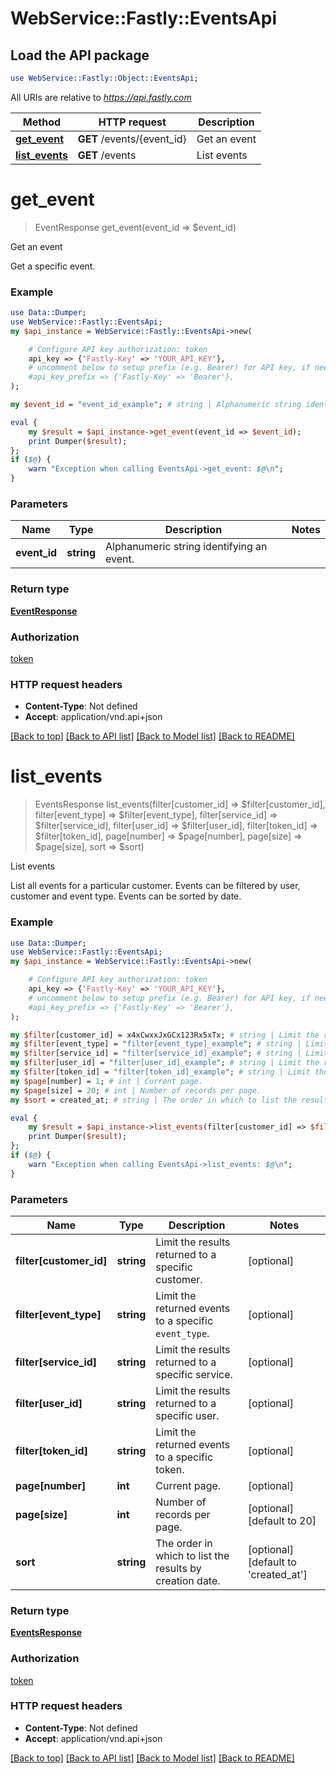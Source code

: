 # WebService::Fastly::EventsApi

## Load the API package
```perl
use WebService::Fastly::Object::EventsApi;
```

All URIs are relative to *https://api.fastly.com*

Method | HTTP request | Description
------------- | ------------- | -------------
[**get_event**](EventsApi.md#get_event) | **GET** /events/{event_id} | Get an event
[**list_events**](EventsApi.md#list_events) | **GET** /events | List events


# **get_event**
> EventResponse get_event(event_id => $event_id)

Get an event

Get a specific event.

### Example
```perl
use Data::Dumper;
use WebService::Fastly::EventsApi;
my $api_instance = WebService::Fastly::EventsApi->new(

    # Configure API key authorization: token
    api_key => {'Fastly-Key' => 'YOUR_API_KEY'},
    # uncomment below to setup prefix (e.g. Bearer) for API key, if needed
    #api_key_prefix => {'Fastly-Key' => 'Bearer'},
);

my $event_id = "event_id_example"; # string | Alphanumeric string identifying an event.

eval {
    my $result = $api_instance->get_event(event_id => $event_id);
    print Dumper($result);
};
if ($@) {
    warn "Exception when calling EventsApi->get_event: $@\n";
}
```

### Parameters

Name | Type | Description  | Notes
------------- | ------------- | ------------- | -------------
 **event_id** | **string**| Alphanumeric string identifying an event. | 

### Return type

[**EventResponse**](EventResponse.md)

### Authorization

[token](../README.md#token)

### HTTP request headers

 - **Content-Type**: Not defined
 - **Accept**: application/vnd.api+json

[[Back to top]](#) [[Back to API list]](../README.md#documentation-for-api-endpoints) [[Back to Model list]](../README.md#documentation-for-models) [[Back to README]](../README.md)

# **list_events**
> EventsResponse list_events(filter[customer_id] => $filter[customer_id], filter[event_type] => $filter[event_type], filter[service_id] => $filter[service_id], filter[user_id] => $filter[user_id], filter[token_id] => $filter[token_id], page[number] => $page[number], page[size] => $page[size], sort => $sort)

List events

List all events for a particular customer. Events can be filtered by user, customer and event type. Events can be sorted by date.

### Example
```perl
use Data::Dumper;
use WebService::Fastly::EventsApi;
my $api_instance = WebService::Fastly::EventsApi->new(

    # Configure API key authorization: token
    api_key => {'Fastly-Key' => 'YOUR_API_KEY'},
    # uncomment below to setup prefix (e.g. Bearer) for API key, if needed
    #api_key_prefix => {'Fastly-Key' => 'Bearer'},
);

my $filter[customer_id] = x4xCwxxJxGCx123Rx5xTx; # string | Limit the results returned to a specific customer.
my $filter[event_type] = "filter[event_type]_example"; # string | Limit the returned events to a specific `event_type`.
my $filter[service_id] = "filter[service_id]_example"; # string | Limit the results returned to a specific service.
my $filter[user_id] = "filter[user_id]_example"; # string | Limit the results returned to a specific user.
my $filter[token_id] = "filter[token_id]_example"; # string | Limit the returned events to a specific token.
my $page[number] = 1; # int | Current page.
my $page[size] = 20; # int | Number of records per page.
my $sort = created_at; # string | The order in which to list the results by creation date.

eval {
    my $result = $api_instance->list_events(filter[customer_id] => $filter[customer_id], filter[event_type] => $filter[event_type], filter[service_id] => $filter[service_id], filter[user_id] => $filter[user_id], filter[token_id] => $filter[token_id], page[number] => $page[number], page[size] => $page[size], sort => $sort);
    print Dumper($result);
};
if ($@) {
    warn "Exception when calling EventsApi->list_events: $@\n";
}
```

### Parameters

Name | Type | Description  | Notes
------------- | ------------- | ------------- | -------------
 **filter[customer_id]** | **string**| Limit the results returned to a specific customer. | [optional] 
 **filter[event_type]** | **string**| Limit the returned events to a specific `event_type`. | [optional] 
 **filter[service_id]** | **string**| Limit the results returned to a specific service. | [optional] 
 **filter[user_id]** | **string**| Limit the results returned to a specific user. | [optional] 
 **filter[token_id]** | **string**| Limit the returned events to a specific token. | [optional] 
 **page[number]** | **int**| Current page. | [optional] 
 **page[size]** | **int**| Number of records per page. | [optional] [default to 20]
 **sort** | **string**| The order in which to list the results by creation date. | [optional] [default to &#39;created_at&#39;]

### Return type

[**EventsResponse**](EventsResponse.md)

### Authorization

[token](../README.md#token)

### HTTP request headers

 - **Content-Type**: Not defined
 - **Accept**: application/vnd.api+json

[[Back to top]](#) [[Back to API list]](../README.md#documentation-for-api-endpoints) [[Back to Model list]](../README.md#documentation-for-models) [[Back to README]](../README.md)

